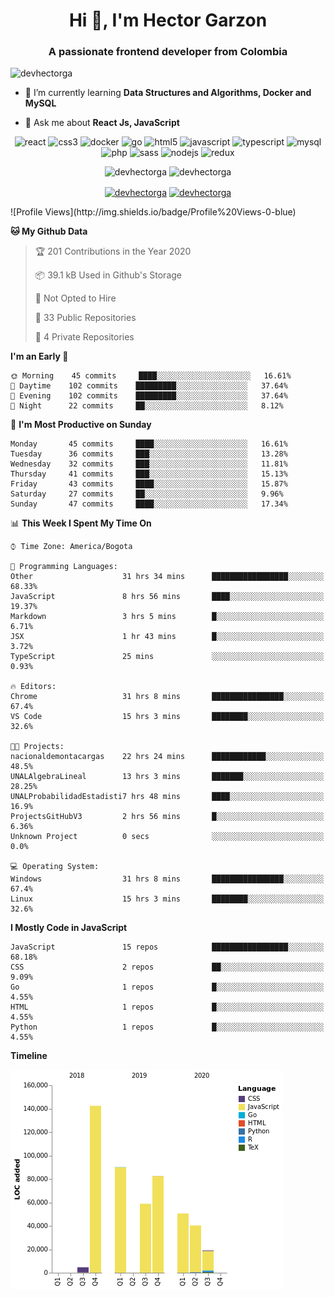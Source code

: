 <h1 align="center">Hi 👋, I'm Hector Garzon</h1>
<h3 align="center">A passionate frontend developer from Colombia</h3>

<p align="left"> <img src="https://komarev.com/ghpvc/?username=devhectorga" alt="devhectorga" /> </p>

- 🌱 I’m currently learning **Data Structures and Algorithms, Docker and MySQL**

- 💬 Ask me about **React Js, JavaScript**

<p align="center"><img src="https://devicons.github.io/devicon/devicon.git/icons/react/react-original-wordmark.svg" alt="react" width="20" height="20"/> <img src="https://devicons.github.io/devicon/devicon.git/icons/css3/css3-original-wordmark.svg" alt="css3" width="20" height="20"/> <img src="https://devicons.github.io/devicon/devicon.git/icons/docker/docker-original-wordmark.svg" alt="docker" width="20" height="20"/> <img src="https://devicons.github.io/devicon/devicon.git/icons/go/go-original.svg" alt="go" width="20" height="20"/> <img src="https://devicons.github.io/devicon/devicon.git/icons/html5/html5-original-wordmark.svg" alt="html5" width="20" height="20"/> <img src="https://devicons.github.io/devicon/devicon.git/icons/javascript/javascript-original.svg" alt="javascript" width="20" height="20"/> <img src="https://devicons.github.io/devicon/devicon.git/icons/typescript/typescript-original.svg" alt="typescript" width="20" height="20"/> <img src="https://devicons.github.io/devicon/devicon.git/icons/mysql/mysql-original-wordmark.svg" alt="mysql" width="20" height="20"/> <img src="https://devicons.github.io/devicon/devicon.git/icons/php/php-original.svg" alt="php" width="20" height="20"/> <img src="https://devicons.github.io/devicon/devicon.git/icons/sass/sass-original.svg" alt="sass" width="20" height="20"/> <img src="https://devicons.github.io/devicon/devicon.git/icons/nodejs/nodejs-original-wordmark.svg" alt="nodejs" width="20" height="20"/> <img src="https://devicons.github.io/devicon/devicon.git/icons/redux/redux-original.svg" alt="redux" width="20" height="20"/></p><p align="center"> <img src="https://github-readme-stats.vercel.app/api?username=devhectorga&count_private=true&show_icons=true" alt="devhectorga" /> <img src="https://github-readme-stats.vercel.app/api/top-langs/?username=devhectorga&layout=compact" alt="devhectorga" /></p>

<p align="center">
<a href="https://twitter.com/devhectorga" target="blank"><img align="center" src="https://cdn.jsdelivr.net/npm/simple-icons@3.0.1/icons/twitter.svg" alt="devhectorga" height="20" width="20" /></a>
<a href="https://linkedin.com/in/devhectorga" target="blank"><img align="center" src="https://cdn.jsdelivr.net/npm/simple-icons@3.0.1/icons/linkedin.svg" alt="devhectorga" height="20" width="20" /></a>
</p>
<!--START_SECTION:waka-->
![Profile Views](http://img.shields.io/badge/Profile%20Views-0-blue)

**🐱 My Github Data** 

> 🏆 201 Contributions in the Year 2020
 > 
> 📦 39.1 kB Used in Github's Storage 
 > 
> 🚫 Not Opted to Hire
 > 
> 📜 33 Public Repositories
 > 
> 🔑 4 Private Repositories 

**I'm an Early 🐤** 

```text
🌞 Morning    45 commits     ████░░░░░░░░░░░░░░░░░░░░░   16.61% 
🌆 Daytime    102 commits    █████████░░░░░░░░░░░░░░░░   37.64% 
🌃 Evening    102 commits    █████████░░░░░░░░░░░░░░░░   37.64% 
🌙 Night      22 commits     ██░░░░░░░░░░░░░░░░░░░░░░░   8.12%

```
📅 **I'm Most Productive on Sunday** 

```text
Monday       45 commits     ████░░░░░░░░░░░░░░░░░░░░░   16.61% 
Tuesday      36 commits     ███░░░░░░░░░░░░░░░░░░░░░░   13.28% 
Wednesday    32 commits     ███░░░░░░░░░░░░░░░░░░░░░░   11.81% 
Thursday     41 commits     ███░░░░░░░░░░░░░░░░░░░░░░   15.13% 
Friday       43 commits     ████░░░░░░░░░░░░░░░░░░░░░   15.87% 
Saturday     27 commits     ██░░░░░░░░░░░░░░░░░░░░░░░   9.96% 
Sunday       47 commits     ████░░░░░░░░░░░░░░░░░░░░░   17.34%

```


📊 **This Week I Spent My Time On** 

```text
⌚︎ Time Zone: America/Bogota

💬 Programming Languages: 
Other                    31 hrs 34 mins      █████████████████░░░░░░░░   68.33% 
JavaScript               8 hrs 56 mins       ████░░░░░░░░░░░░░░░░░░░░░   19.37% 
Markdown                 3 hrs 5 mins        █░░░░░░░░░░░░░░░░░░░░░░░░   6.71% 
JSX                      1 hr 43 mins        █░░░░░░░░░░░░░░░░░░░░░░░░   3.72% 
TypeScript               25 mins             ░░░░░░░░░░░░░░░░░░░░░░░░░   0.93%

🔥 Editors: 
Chrome                   31 hrs 8 mins       ████████████████░░░░░░░░░   67.4% 
VS Code                  15 hrs 3 mins       ████████░░░░░░░░░░░░░░░░░   32.6%

🐱‍💻 Projects: 
nacionaldemontacargas    22 hrs 24 mins      ████████████░░░░░░░░░░░░░   48.5% 
UNALAlgebraLineal        13 hrs 3 mins       ███████░░░░░░░░░░░░░░░░░░   28.25% 
UNALProbabilidadEstadisti7 hrs 48 mins       ████░░░░░░░░░░░░░░░░░░░░░   16.9% 
ProjectsGitHubV3         2 hrs 56 mins       █░░░░░░░░░░░░░░░░░░░░░░░░   6.36% 
Unknown Project          0 secs              ░░░░░░░░░░░░░░░░░░░░░░░░░   0.0%

💻 Operating System: 
Windows                  31 hrs 8 mins       ████████████████░░░░░░░░░   67.4% 
Linux                    15 hrs 3 mins       ████████░░░░░░░░░░░░░░░░░   32.6%

```

**I Mostly Code in JavaScript** 

```text
JavaScript               15 repos            █████████████████░░░░░░░░   68.18% 
CSS                      2 repos             ██░░░░░░░░░░░░░░░░░░░░░░░   9.09% 
Go                       1 repos             █░░░░░░░░░░░░░░░░░░░░░░░░   4.55% 
HTML                     1 repos             █░░░░░░░░░░░░░░░░░░░░░░░░   4.55% 
Python                   1 repos             █░░░░░░░░░░░░░░░░░░░░░░░░   4.55%

```


**Timeline**

![Chart not found](https://github.com/devHectorGa/devHectorGa/blob/master/charts/bar_graph.png) 


<!--END_SECTION:waka-->
